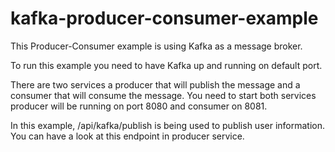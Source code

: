 # kafka-producer-consumer-example

This Producer-Consumer example is using Kafka as a message broker.

To run this example you need to have Kafka up and running on default port.

There are two services a producer that will publish the message and a consumer that will consume the message. You need to start both services producer will be running on port 8080 and consumer on 8081.

In this example, /api/kafka/publish is being used to publish user information. You can have a look at this endpoint in producer service.
